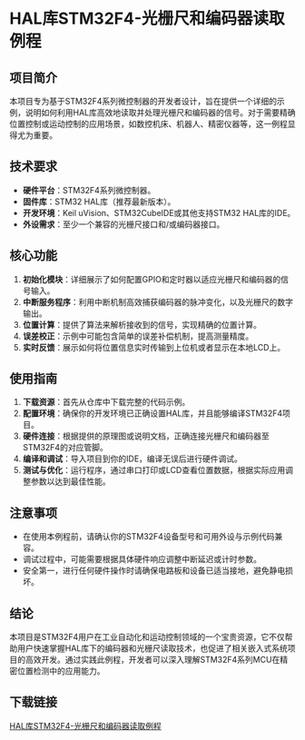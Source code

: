# HAL库STM32F4-光栅尺和编码器读取例程

## 项目简介

本项目专为基于STM32F4系列微控制器的开发者设计，旨在提供一个详细的示例，说明如何利用HAL库高效地读取并处理光栅尺和编码器的信号。对于需要精确位置控制或运动控制的应用场景，如数控机床、机器人、精密仪器等，这一例程显得尤为重要。

## 技术要求

- **硬件平台**：STM32F4系列微控制器。
- **固件库**：STM32 HAL库（推荐最新版本）。
- **开发环境**：Keil uVision、STM32CubeIDE或其他支持STM32 HAL库的IDE。
- **外设需求**：至少一个兼容的光栅尺接口和/或编码器接口。

## 核心功能

1. **初始化模块**：详细展示了如何配置GPIO和定时器以适应光栅尺和编码器的信号输入。
2. **中断服务程序**：利用中断机制高效捕获编码器的脉冲变化，以及光栅尺的数字输出。
3. **位置计算**：提供了算法来解析接收到的信号，实现精确的位置计算。
4. **误差校正**：示例中可能包含简单的误差补偿机制，提高测量精度。
5. **实时反馈**：展示如何将位置信息实时传输到上位机或者显示在本地LCD上。

## 使用指南

1. **下载资源**：首先从仓库中下载完整的代码示例。
2. **配置环境**：确保你的开发环境已正确设置HAL库，并且能够编译STM32F4项目。
3. **硬件连接**：根据提供的原理图或说明文档，正确连接光栅尺和编码器至STM32F4的对应管脚。
4. **编译和调试**：导入项目到你的IDE，编译无误后进行硬件调试。
5. **测试与优化**：运行程序，通过串口打印或LCD查看位置数据，根据实际应用调整参数以达到最佳性能。

## 注意事项

- 在使用本例程前，请确认你的STM32F4设备型号和可用外设与示例代码兼容。
- 调试过程中，可能需要根据具体硬件响应调整中断延迟或计时参数。
- 安全第一，进行任何硬件操作时请确保电路板和设备已适当接地，避免静电损坏。

## 结论

本项目是STM32F4用户在工业自动化和运动控制领域的一个宝贵资源，它不仅帮助用户快速掌握HAL库下的编码器和光栅尺读取技术，也促进了相关嵌入式系统项目的高效开发。通过实践此例程，开发者可以深入理解STM32F4系列MCU在精密位置检测中的应用能力。

## 下载链接

[HAL库STM32F4-光栅尺和编码器读取例程](https://pan.quark.cn/s/79d3402373f6)